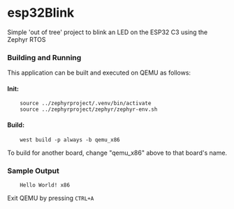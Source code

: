 # esp32Blink
Simple 'out of tree' project to blink an LED on the ESP32 C3 using the Zephyr RTOS

### Building and Running

This application can be built and executed on QEMU as follows:

#### Init:
```
    source ../zephyrproject/.venv/bin/activate
    source ../zephyrproject/zephyr/zephyr-env.sh
```

#### Build:
```
    west build -p always -b qemu_x86
```

To build for another board, change "qemu_x86" above to that board's name.

### Sample Output

```
    Hello World! x86
```

Exit QEMU by pressing `CTRL+A`
